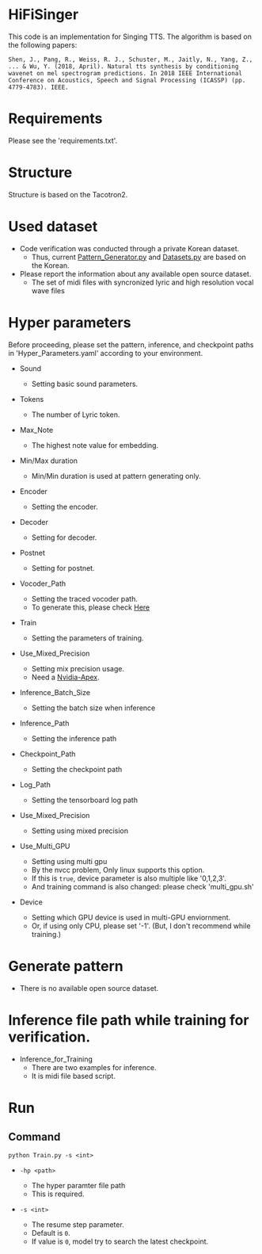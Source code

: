 # HiFiSinger

This code is an implementation for Singing TTS. The algorithm is based on the following papers:

```
Shen, J., Pang, R., Weiss, R. J., Schuster, M., Jaitly, N., Yang, Z., ... & Wu, Y. (2018, April). Natural tts synthesis by conditioning wavenet on mel spectrogram predictions. In 2018 IEEE International Conference on Acoustics, Speech and Signal Processing (ICASSP) (pp. 4779-4783). IEEE.
```

# Requirements
Please see the 'requirements.txt'.


# Structure
Structure is based on the Tacotron2.

# Used dataset
* Code verification was conducted through a private Korean dataset.
    * Thus, current [Pattern_Generator.py](Pattern_Generator.py) and [Datasets.py](Datasets.py) are based on the Korean.
* Please report the information about any available open source dataset.
    * The set of midi files with syncronized lyric and high resolution vocal wave files


# Hyper parameters
Before proceeding, please set the pattern, inference, and checkpoint paths in 'Hyper_Parameters.yaml' according to your environment.

* Sound
    * Setting basic sound parameters.

* Tokens
    * The number of Lyric token.

* Max_Note
    * The highest note value for embedding.

* Min/Max duration
    * Min/Min duration is used at pattern generating only.

* Encoder
    * Setting the encoder.

* Decoder
    * Setting for decoder.

* Postnet
    * Setting for postnet.

* Vocoder_Path
    * Setting the traced vocoder path.
    * To generate this, please check [Here](https://github.com/CODEJIN/PWGAN_for_HiFiSinger)

* Train
    * Setting the parameters of training.

* Use_Mixed_Precision
    * Setting mix precision usage.
    * Need a [Nvidia-Apex](https://github.com/NVIDIA/apex).

* Inference_Batch_Size
    * Setting the batch size when inference

* Inference_Path
    * Setting the inference path

* Checkpoint_Path
    * Setting the checkpoint path

* Log_Path
    * Setting the tensorboard log path

* Use_Mixed_Precision
    * Setting using mixed precision
* Use_Multi_GPU
    * Setting using multi gpu
    * By the nvcc problem, Only linux supports this option.
    * If this is `true`, device parameter is also multiple like '0,1,2,3'.
    * And training command is also changed: please check  'multi_gpu.sh'
* Device
    * Setting which GPU device is used in multi-GPU enviornment.
    * Or, if using only CPU, please set '-1'. (But, I don't recommend while training.)

# Generate pattern

* There is no available open source dataset.
    
# Inference file path while training for verification.

* Inference_for_Training
    * There are two examples for inference.
    * It is midi file based script.

# Run

## Command
```
python Train.py -s <int>
```

* `-hp <path>`
    * The hyper paramter file path
    * This is required.

* `-s <int>`
    * The resume step parameter.
    * Default is `0`.
    * If value is `0`, model try to search the latest checkpoint.
